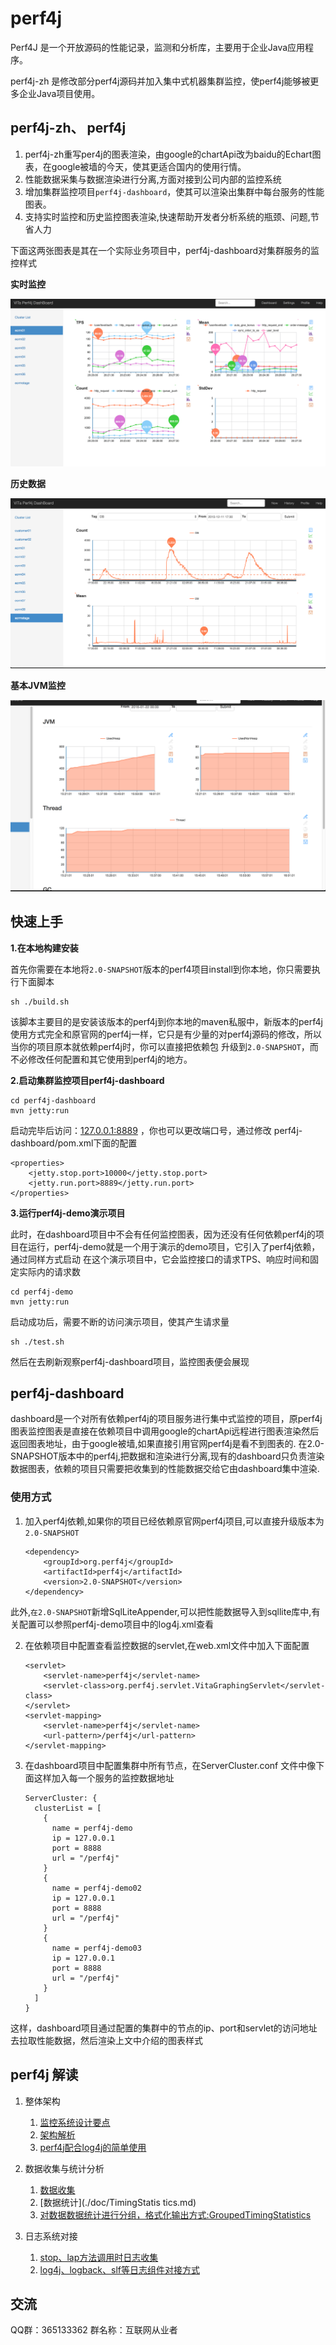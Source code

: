 # perf4j

Perf4J 是一个开放源码的性能记录，监测和分析库，主要用于企业Java应用程序。

perf4j-zh 是修改部分perf4j源码并加入集中式机器集群监控，使perf4j能够被更多企业Java项目使用。


## perf4j-zh、 perf4j 

1. perf4j-zh重写per4j的图表渲染，由google的chartApi改为baidu的Echart图表，在google被墙的今天，使其更适合国内的使用行情。
1. 性能数据采集与数据渲染进行分离,方面对接到公司内部的监控系统
1. 增加集群监控项目`perf4j-dashboard`，使其可以渲染出集群中每台服务的性能图表。
1. 支持实时监控和历史监控图表渲染,快速帮助开发者分析系统的瓶颈、问题,节省人力

下面这两张图表是其在一个实际业务项目中，perf4j-dashboard对集群服务的监控样式

**实时监控**

![Alt text](doc/dashboard.png)

**历史数据**

![Alt text](doc/history.png)

**基本JVM监控**

![Alt text](doc/jvm.png)

## 快速上手

**1.在本地构建安装**

首先你需要在本地将`2.0-SNAPSHOT`版本的perf4项目install到你本地，你只需要执行下面脚本

    sh ./build.sh
    
该脚本主要目的是安装该版本的perf4j到你本地的maven私服中，新版本的perf4j使用方式完全和原官网的perf4j一样，它只是有少量的对perf4j源码的修改，所以当你的项目原本就依赖perf4j时，你可以直接把依赖包
升级到`2.0-SNAPSHOT`，而不必修改任何配置和其它使用到perf4j的地方。
    
**2.启动集群监控项目perf4j-dashboard**
    
    cd perf4j-dashboard
    mvn jetty:run
    
启动完毕后访问：[127.0.0.1:8889](http://127.0.0.1:8889) ，你也可以更改端口号，通过修改 perf4j-dashboard/pom.xml下面的配置
    
    <properties>
        <jetty.stop.port>10000</jetty.stop.port>
        <jetty.run.port>8889</jetty.run.port>
    </properties>

**3.运行perf4j-demo演示项目**

此时，在dashboard项目中不会有任何监控图表，因为还没有任何依赖perf4j的项目在运行，perf4j-demo就是一个用于演示的demo项目，它引入了perf4j依赖，通过同样方式启动
在这个演示项目中，它会监控接口的请求TPS、响应时间和固定实际内的请求数
 
    cd perf4j-demo
    mvn jetty:run
    
启动成功后，需要不断的访问演示项目，使其产生请求量
    
    sh ./test.sh

然后在去刷新观察perf4j-dashboard项目，监控图表便会展现 
   
   
## perf4j-dashboard
   
dashboard是一个对所有依赖perf4j的项目服务进行集中式监控的项目，原perf4j图表监控图表是直接在依赖项目中调用google的chartApi远程进行图表渲染然后返回图表地址，由于google被墙,如果直接引用官网perf4j是看不到图表的.
在2.0-SNAPSHOT版本中的perf4j,把数据和渲染进行分离,现有的dashboard只负责渲染数据图表，依赖的项目只需要把收集到的性能数据交给它由dashboard集中渲染.

### 使用方式

1. 加入perf4j依赖,如果你的项目已经依赖原官网perf4j项目,可以直接升级版本为`2.0-SNAPSHOT`

    ````
    <dependency>
        <groupId>org.perf4j</groupId>
        <artifactId>perf4j</artifactId>
        <version>2.0-SNAPSHOT</version>
    </dependency>
    ````
此外,`在2.0-SNAPSHOT`新增SqlLiteAppender,可以把性能数据导入到sqllite库中,有关配置可以参照perf4j-demo项目中的log4j.xml查看

2. 在依赖项目中配置查看监控数据的servlet,在web.xml文件中加入下面配置

     ```
     <servlet>
         <servlet-name>perf4j</servlet-name>
         <servlet-class>org.perf4j.servlet.VitaGraphingServlet</servlet-class>
     </servlet>
     <servlet-mapping>
         <servlet-name>perf4j</servlet-name>
         <url-pattern>/perf4j</url-pattern>
     </servlet-mapping>
     ```
     
3. 在dashboard项目中配置集群中所有节点，在ServerCluster.conf 文件中像下面这样加入每一个服务的监控数据地址
   
    ```
    ServerCluster: {
      clusterList = [
        {
          name = perf4j-demo
          ip = 127.0.0.1
          port = 8888
          url = "/perf4j"
        }
        {
          name = perf4j-demo02
          ip = 127.0.0.1
          port = 8888
          url = "/perf4j"
        }
        {
          name = perf4j-demo03
          ip = 127.0.0.1
          port = 8888
          url = "/perf4j"
        }
      ]
    }
    ```
     
这样，dashboard项目通过配置的集群中的节点的ip、port和servlet的访问地址去拉取性能数据，然后渲染上文中介绍的图表样式     


## perf4j  解读

1. 整体架构

    1. [监控系统设计要点](./doc/feature.md)
    1. [架构解析](https://raw.githubusercontent.com/WangJunTYTL/perf4j-zh/master/doc/perf4j架构解析.jpg)
    1. [perf4j配合log4j的简单使用]()

1. 数据收集与统计分析
    
    1. [数据收集](./doc/StopWatch.md)
    1. [数据统计](./doc/TimingStatis    tics.md)
    1. [对数据数据统计进行分组，格式化输出方式:GroupedTimingStatistics](./doc/GroupedTimingStatistics.md)

1. 日志系统对接

    1. [stop、lap方法调用时日志收集](./doc/LoggingStopWatch.md)
    1. [log4j、logback、slf等日志组件对接方式](./doc/Log4jStopWatch.md)


## 交流

QQ群：365133362 群名称：互联网从业者
   
   
